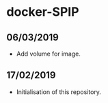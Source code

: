 # docker-SPIP
## 06/03/2019
- Add volume for image.
## 17/02/2019
- Initialisation of this repository.
